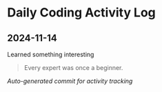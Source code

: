# Daily Coding Activity Log

## 2024-11-14

Learned something interesting

> Every expert was once a beginner.

*Auto-generated commit for activity tracking*
